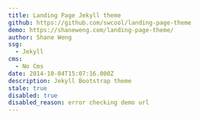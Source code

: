 ```yaml
---
title: Landing Page Jekyll theme
github: https://github.com/swcool/landing-page-theme
demo: https://shaneweng.com/landing-page-theme/
author: Shane Weng
ssg:
  - Jekyll
cms:
  - No Cms
date: 2014-10-04T15:07:16.000Z
description: Jekyll Bootstrap theme
stale: true
disabled: true
disabled_reason: error checking demo url
---
```

